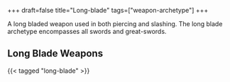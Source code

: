 +++
draft=false
title="Long-blade"
tags=["weapon-archetype"]
+++

A long bladed weapon used in both piercing and slashing. The long blade archetype encompasses all swords and great-swords. 

## Long Blade Weapons

{{< tagged "long-blade" >}}
